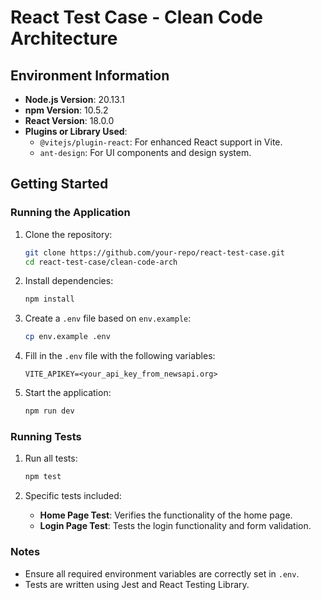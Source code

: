# React Test Case - Clean Code Architecture  

## Environment Information  

- **Node.js Version**: 20.13.1  
- **npm Version**: 10.5.2  
- **React Version**: 18.0.0  
- **Plugins or Library Used**:  
    - `@vitejs/plugin-react`: For enhanced React support in Vite.  
    - `ant-design`: For UI components and design system.  

## Getting Started  

### Running the Application  

1. Clone the repository:  
    ```bash  
    git clone https://github.com/your-repo/react-test-case.git  
    cd react-test-case/clean-code-arch  
    ```  

2. Install dependencies:  
    ```bash  
    npm install  
    ```  

3. Create a `.env` file based on `env.example`:  
    ```bash  
    cp env.example .env  
    ```  

4. Fill in the `.env` file with the following variables:  
    ```plaintext  
    VITE_APIKEY=<your_api_key_from_newsapi.org>  
    ```  

5. Start the application:  
    ```bash  
    npm run dev  
    ```  

### Running Tests  

1. Run all tests:  
    ```bash  
    npm test  
    ```  

2. Specific tests included:  
    - **Home Page Test**: Verifies the functionality of the home page.
    - **Login Page Test**: Tests the login functionality and form validation.

### Notes  

- Ensure all required environment variables are correctly set in `.env`.
- Tests are written using Jest and React Testing Library.

